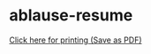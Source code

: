 # ablause-resume

[Click here for printing (Save as PDF)](https://ablause-curriculum-vitae.vercel.app/?print)
